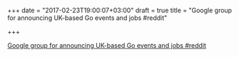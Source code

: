 +++
date = "2017-02-23T19:00:07+03:00"
draft = true
title = "Google group for announcing UK-based Go events and jobs  #reddit"

+++

<p><a href="https://t.co/nTdEcfOFjl">Google group for announcing UK-based Go events and jobs  #reddit</a></p>
